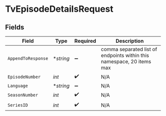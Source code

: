 # TvEpisodeDetailsRequest


## Fields

| Field                                                                 | Type                                                                  | Required                                                              | Description                                                           |
| --------------------------------------------------------------------- | --------------------------------------------------------------------- | --------------------------------------------------------------------- | --------------------------------------------------------------------- |
| `AppendToResponse`                                                    | **string*                                                             | :heavy_minus_sign:                                                    | comma separated list of endpoints within this namespace, 20 items max |
| `EpisodeNumber`                                                       | *int*                                                                 | :heavy_check_mark:                                                    | N/A                                                                   |
| `Language`                                                            | **string*                                                             | :heavy_minus_sign:                                                    | N/A                                                                   |
| `SeasonNumber`                                                        | *int*                                                                 | :heavy_check_mark:                                                    | N/A                                                                   |
| `SeriesID`                                                            | *int*                                                                 | :heavy_check_mark:                                                    | N/A                                                                   |